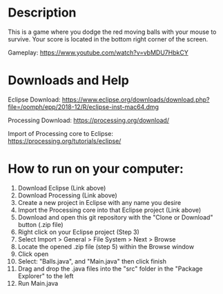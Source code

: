 # Description
This is a game where you dodge the red moving balls with your mouse to survive. Your score is located in the bottom right corner of the screen.

Gameplay: https://www.youtube.com/watch?v=vbMDU7HbkCY

# Downloads and Help

Eclipse Download: https://www.eclipse.org/downloads/download.php?file=/oomph/epp/2018-12/R/eclipse-inst-mac64.dmg

Processing Download: https://processing.org/download/

Import of Processing core to Eclipse: https://processing.org/tutorials/eclipse/


# How to run on your computer:
1. Download Eclipse (Link above)
2. Download Processing (Link above)
3. Create a new project in Eclipse with any name you desire
4. Import the Processing core into that Eclipse project (Link above)
5. Download and open this git repository with the "Clone or Download" button (.zip file)
6. Right click on your Eclipse project (Step 3)
7. Select Import > General > File System > Next > Browse
8. Locate the opened .zip file (step 5) within the Browse window
9. Click open
10. Select: "Balls.java", and "Main.java" then click finish
11. Drag and drop the .java files into the "src" folder in the "Package Explorer" to the left
12. Run Main.java
